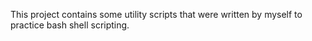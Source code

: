 This project contains some utility scripts that were written by myself to practice bash shell scripting.
